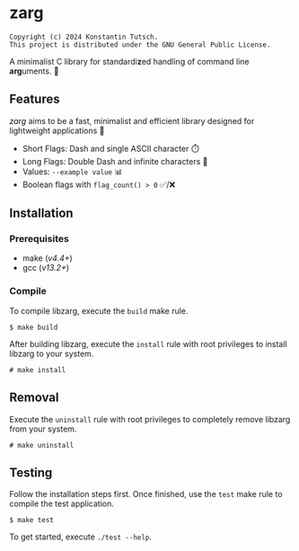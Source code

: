 # zarg

```
Copyright (c) 2024 Konstantin Tutsch.
This project is distributed under the GNU General Public License.
```

A minimalist C library for standardi**z**ed handling of command line **arg**uments. 🚀

## Features

*zarg* aims to be a fast, minimalist and efficient library designed for lightweight applications 🍃

- Short Flags: Dash and single ASCII character ⏱️
- Long Flags: Double Dash and infinite characters 📍
- Values: `--example value` 📊
- Boolean flags with `flag_count() > 0` ✅/❌

## Installation

### Prerequisites

- make (*v4.4+*)
- gcc (*v13.2+*)

### Compile

To compile libzarg, execute the `build` make rule.

```
$ make build
```

After building libzarg, execute the `install` rule with root privileges to install libzarg to your system.

```
# make install
```

## Removal

Execute the `uninstall` rule with root privileges to completely remove libzarg from your system.

```
# make uninstall
```

## Testing

Follow the installation steps first. Once finished, use the `test` make rule to compile the test application.

```
$ make test
```

To get started, execute `./test --help`.
